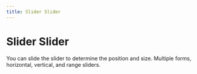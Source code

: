 ```yaml
---
title: Slider Slider
---
```


# Slider Slider

<div>You can slide the slider to determine the position and size. Multiple forms, horizontal, vertical, and range sliders.</div>
